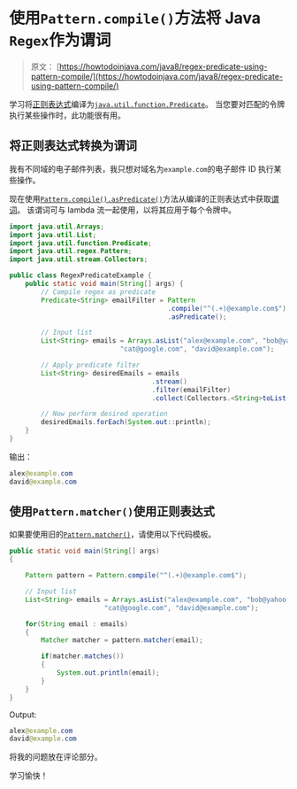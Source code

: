 # 使用`Pattern.compile()`方法将 Java `Regex`作为谓词

> 原文： [https://howtodoinjava.com/java8/regex-predicate-using-pattern-compile/](https://howtodoinjava.com/java8/regex-predicate-using-pattern-compile/)

学习将[正则表达式](//howtodoinjava.com/java-regular-expression-tutorials/)编译为[`java.util.function.Predicate`](https://docs.oracle.com/javase/8/docs/api/java/util/function/Predicate.html)。 当您要对匹配的令牌执行某些操作时，此功能很有用。

## 将正则表达式转换为谓词

我有不同域的电子邮件列表，我只想对域名为`example.com`的电子邮件 ID 执行某些操作。

现在使用[`Pattern.compile().asPredicate()`](https://docs.oracle.com/javase/8/docs/api/java/util/regex/Pattern.html#asPredicate--)方法从编译的正则表达式中获取[谓词](//howtodoinjava.com/java8/how-to-use-predicate-in-java-8/)。 该谓词可与 lambda 流一起使用，以将其应用于每个令牌中。

```java
import java.util.Arrays;
import java.util.List;
import java.util.function.Predicate;
import java.util.regex.Pattern;
import java.util.stream.Collectors;

public class RegexPredicateExample {
	public static void main(String[] args) {
		// Compile regex as predicate
		Predicate<String> emailFilter = Pattern
										.compile("^(.+)@example.com$")
										.asPredicate();

		// Input list
		List<String> emails = Arrays.asList("alex@example.com", "bob@yahoo.com", 
							"cat@google.com", "david@example.com");

		// Apply predicate filter
		List<String> desiredEmails = emails
									.stream()
									.filter(emailFilter)
									.collect(Collectors.<String>toList());

		// Now perform desired operation
		desiredEmails.forEach(System.out::println);
	}
}

```

输出：

```java
alex@example.com
david@example.com
```

## 使用`Pattern.matcher()`使用正则表达式

如果要使用旧的[`Pattern.matcher()`](//howtodoinjava.com/regex/java-regex-validate-email-address/)，请使用以下代码模板。

```java
public static void main(String[] args) 
{

	Pattern pattern = Pattern.compile("^(.+)@example.com$");

	// Input list
	List<String> emails = Arrays.asList("alex@example.com", "bob@yahoo.com", 
						"cat@google.com", "david@example.com");

	for(String email : emails)
	{
	    Matcher matcher = pattern.matcher(email);

	    if(matcher.matches()) 
	    {
	    	System.out.println(email);
	    }
	}
}

```

Output:

```java
alex@example.com
david@example.com
```

将我的问题放在评论部分。

学习愉快！